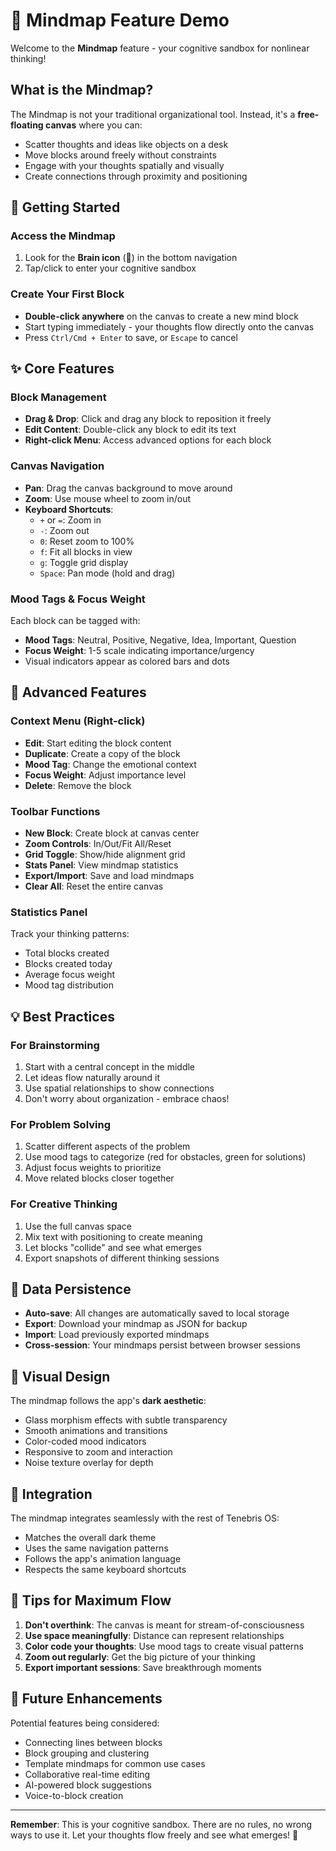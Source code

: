 # 🧠 Mindmap Feature Demo

Welcome to the **Mindmap** feature - your cognitive sandbox for nonlinear thinking!

## What is the Mindmap?

The Mindmap is not your traditional organizational tool. Instead, it's a **free-floating canvas** where you can:
- Scatter thoughts and ideas like objects on a desk
- Move blocks around freely without constraints
- Engage with your thoughts spatially and visually
- Create connections through proximity and positioning

## 🚀 Getting Started

### Access the Mindmap
1. Look for the **Brain icon** (🧠) in the bottom navigation
2. Tap/click to enter your cognitive sandbox

### Create Your First Block
- **Double-click anywhere** on the canvas to create a new mind block
- Start typing immediately - your thoughts flow directly onto the canvas
- Press `Ctrl/Cmd + Enter` to save, or `Escape` to cancel

## ✨ Core Features

### Block Management
- **Drag & Drop**: Click and drag any block to reposition it freely
- **Edit Content**: Double-click any block to edit its text
- **Right-click Menu**: Access advanced options for each block

### Canvas Navigation
- **Pan**: Drag the canvas background to move around
- **Zoom**: Use mouse wheel to zoom in/out
- **Keyboard Shortcuts**:
  - `+` or `=`: Zoom in
  - `-`: Zoom out
  - `0`: Reset zoom to 100%
  - `f`: Fit all blocks in view
  - `g`: Toggle grid display
  - `Space`: Pan mode (hold and drag)

### Mood Tags & Focus Weight
Each block can be tagged with:
- **Mood Tags**: Neutral, Positive, Negative, Idea, Important, Question
- **Focus Weight**: 1-5 scale indicating importance/urgency
- Visual indicators appear as colored bars and dots

## 🎯 Advanced Features

### Context Menu (Right-click)
- **Edit**: Start editing the block content
- **Duplicate**: Create a copy of the block
- **Mood Tag**: Change the emotional context
- **Focus Weight**: Adjust importance level
- **Delete**: Remove the block

### Toolbar Functions
- **New Block**: Create block at canvas center
- **Zoom Controls**: In/Out/Fit All/Reset
- **Grid Toggle**: Show/hide alignment grid
- **Stats Panel**: View mindmap statistics
- **Export/Import**: Save and load mindmaps
- **Clear All**: Reset the entire canvas

### Statistics Panel
Track your thinking patterns:
- Total blocks created
- Blocks created today
- Average focus weight
- Mood tag distribution

## 💡 Best Practices

### For Brainstorming
1. Start with a central concept in the middle
2. Let ideas flow naturally around it
3. Use spatial relationships to show connections
4. Don't worry about organization - embrace chaos!

### For Problem Solving
1. Scatter different aspects of the problem
2. Use mood tags to categorize (red for obstacles, green for solutions)
3. Adjust focus weights to prioritize
4. Move related blocks closer together

### For Creative Thinking
1. Use the full canvas space
2. Mix text with positioning to create meaning
3. Let blocks "collide" and see what emerges
4. Export snapshots of different thinking sessions

## 🔄 Data Persistence

- **Auto-save**: All changes are automatically saved to local storage
- **Export**: Download your mindmap as JSON for backup
- **Import**: Load previously exported mindmaps
- **Cross-session**: Your mindmaps persist between browser sessions

## 🎨 Visual Design

The mindmap follows the app's **dark aesthetic**:
- Glass morphism effects with subtle transparency
- Smooth animations and transitions
- Color-coded mood indicators
- Responsive to zoom and interaction
- Noise texture overlay for depth

## 🔄 Integration

The mindmap integrates seamlessly with the rest of Tenebris OS:
- Matches the overall dark theme
- Uses the same navigation patterns
- Follows the app's animation language
- Respects the same keyboard shortcuts

## 🚨 Tips for Maximum Flow

1. **Don't overthink**: The canvas is meant for stream-of-consciousness
2. **Use space meaningfully**: Distance can represent relationships
3. **Color code your thoughts**: Use mood tags to create visual patterns
4. **Zoom out regularly**: Get the big picture of your thinking
5. **Export important sessions**: Save breakthrough moments

## 🔮 Future Enhancements

Potential features being considered:
- Connecting lines between blocks
- Block grouping and clustering
- Template mindmaps for common use cases
- Collaborative real-time editing
- AI-powered block suggestions
- Voice-to-block creation

---

**Remember**: This is your cognitive sandbox. There are no rules, no wrong ways to use it. Let your thoughts flow freely and see what emerges! 🌟